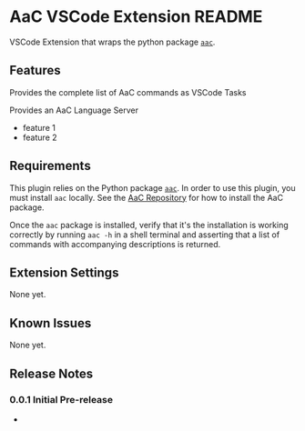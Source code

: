 # AaC VSCode Extension README

VSCode Extension that wraps the python package [`aac`](https://pypi.org/project/aac/).

## Features

Provides the complete list of AaC commands as VSCode Tasks

Provides an AaC Language Server
  * feature 1
  * feature 2


## Requirements

This plugin relies on the Python package [`aac`](https://pypi.org/project/aac/). In order to use this plugin, you must install `aac` locally. See the [AaC Repository](https://github.com/jondavid-black/AaC#using-aac-to-model-your-system) for how to install the AaC package.

Once the `aac` package is installed, verify that it's the installation is working correctly by running `aac -h` in a shell terminal and asserting that a list of commands with accompanying descriptions is returned.

## Extension Settings

None yet.

## Known Issues

None yet.

## Release Notes

### 0.0.1 Initial Pre-release
*